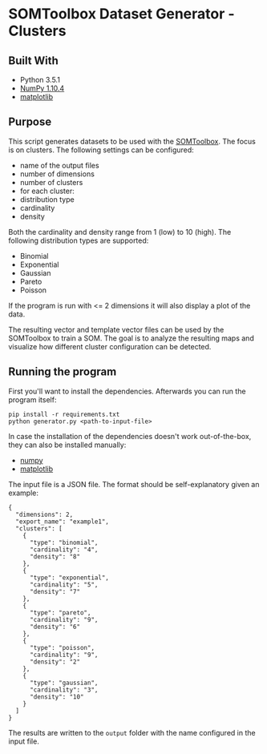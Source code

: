 # SOMToolbox Dataset Generator - Clusters

## Built With

 * Python 3.5.1
 * [NumPy 1.10.4](http://www.numpy.org/)
 * [matplotlib](http://matplotlib.org/)

## Purpose

This script generates datasets to be used with the [SOMToolbox](http://www.ifs.tuwien.ac.at/dm/somtoolbox/). The focus is on clusters. The following settings can be configured:

 * name of the output files
 * number of dimensions
 * number of clusters
 * for each cluster:
  * distribution type
  * cardinality
  * density

Both the cardinality and density range from 1 (low) to 10 (high). The following distribution types are supported:

 * Binomial
 * Exponential
 * Gaussian
 * Pareto
 * Poisson
 
If the program is run with <= 2 dimensions it will also display a plot of the data.

The resulting vector and template vector files can be used by the SOMToolbox to train a SOM. The goal is to analyze the resulting maps and visualize how different cluster configuration can be detected.
 
## Running the program

First you'll want to install the dependencies. Afterwards you can run the program itself:

```
pip install -r requirements.txt
python generator.py <path-to-input-file>
```

In case the installation of the dependencies doesn't work out-of-the-box, they can also be installed manually:

 * [numpy](https://docs.scipy.org/doc/numpy-1.10.1/user/install.html)
 * [matplotlib](http://matplotlib.org/users/installing.html)


The input file is a JSON file. The format should be self-explanatory given an example:

```
{
  "dimensions": 2,
  "export_name": "example1",
  "clusters": [
    {
      "type": "binomial",
      "cardinality": "4",
      "density": "8"
    },
    {
      "type": "exponential",
      "cardinality": "5",
      "density": "7"
    },
    {
      "type": "pareto",
      "cardinality": "9",
      "density": "6"
    },
    {
      "type": "poisson",
      "cardinality": "9",
      "density": "2"
    },
    {
      "type": "gaussian",
      "cardinality": "3",
      "density": "10"
    }
  ]
}
```

The results are written to the ``output`` folder with the name configured in the input file.
